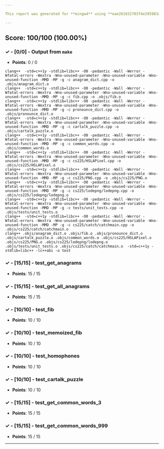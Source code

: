 ```yaml
---

This report was generated for **mingw4** using **eae261652703f4e295983a14ac35830b42335b03** (latest commit as of **November 16th 2020, 6:00 am**)

---
```





## Score: 100/100 (100.00%)


### ✓ - [0/0] - Output from `make`

- **Points**: 0 / 0


```
clang++  -std=c++1y -stdlib=libc++ -O0 -pedantic -Wall -Werror -Wfatal-errors -Wextra -Wno-unused-parameter -Wno-unused-variable -Wno-unused-function -MMD -MP -g -c anagram_dict.cpp -o .objs/anagram_dict.o
clang++  -std=c++1y -stdlib=libc++ -O0 -pedantic -Wall -Werror -Wfatal-errors -Wextra -Wno-unused-parameter -Wno-unused-variable -Wno-unused-function -MMD -MP -g -c fib.cpp -o .objs/fib.o
clang++  -std=c++1y -stdlib=libc++ -O0 -pedantic -Wall -Werror -Wfatal-errors -Wextra -Wno-unused-parameter -Wno-unused-variable -Wno-unused-function -MMD -MP -g -c pronounce_dict.cpp -o .objs/pronounce_dict.o
clang++  -std=c++1y -stdlib=libc++ -O0 -pedantic -Wall -Werror -Wfatal-errors -Wextra -Wno-unused-parameter -Wno-unused-variable -Wno-unused-function -MMD -MP -g -c cartalk_puzzle.cpp -o .objs/cartalk_puzzle.o
clang++  -std=c++1y -stdlib=libc++ -O0 -pedantic -Wall -Werror -Wfatal-errors -Wextra -Wno-unused-parameter -Wno-unused-variable -Wno-unused-function -MMD -MP -g -c common_words.cpp -o .objs/common_words.o
clang++  -std=c++1y -stdlib=libc++ -O0 -pedantic -Wall -Werror -Wfatal-errors -Wextra -Wno-unused-parameter -Wno-unused-variable -Wno-unused-function -MMD -MP -g -c cs225/HSLAPixel.cpp -o .objs/cs225/HSLAPixel.o
clang++  -std=c++1y -stdlib=libc++ -O0 -pedantic -Wall -Werror -Wfatal-errors -Wextra -Wno-unused-parameter -Wno-unused-variable -Wno-unused-function -MMD -MP -g -c cs225/PNG.cpp -o .objs/cs225/PNG.o
clang++  -std=c++1y -stdlib=libc++ -O0 -pedantic -Wall -Werror -Wfatal-errors -Wextra -Wno-unused-parameter -Wno-unused-variable -Wno-unused-function -MMD -MP -g -c cs225/lodepng/lodepng.cpp -o .objs/cs225/lodepng/lodepng.o
clang++  -std=c++1y -stdlib=libc++ -O0 -pedantic -Wall -Werror -Wfatal-errors -Wextra -Wno-unused-parameter -Wno-unused-variable -Wno-unused-function -MMD -MP -g -c tests/unit_tests.cpp -o .objs/tests/unit_tests.o
clang++  -std=c++1y -stdlib=libc++ -O0 -pedantic -Wall -Werror -Wfatal-errors -Wextra -Wno-unused-parameter -Wno-unused-variable -Wno-unused-function -MMD -MP -g -c cs225/catch/catchmain.cpp -o .objs/cs225/catch/catchmain.o
clang++ .objs/anagram_dict.o .objs/fib.o .objs/pronounce_dict.o .objs/cartalk_puzzle.o .objs/common_words.o .objs/cs225/HSLAPixel.o .objs/cs225/PNG.o .objs/cs225/lodepng/lodepng.o .objs/tests/unit_tests.o .objs/cs225/catch/catchmain.o  -std=c++1y -stdlib=libc++ -lc++abi -o test

```


### ✓ - [15/15] - test_get_anagrams

- **Points**: 15 / 15





### ✓ - [15/15] - test_get_all_anagrams

- **Points**: 15 / 15





### ✓ - [10/10] - test_fib

- **Points**: 10 / 10





### ✓ - [10/10] - test_memoized_fib

- **Points**: 10 / 10





### ✓ - [10/10] - test_homophones

- **Points**: 10 / 10





### ✓ - [10/10] - test_cartalk_puzzle

- **Points**: 10 / 10





### ✓ - [15/15] - test_get_common_words_3

- **Points**: 15 / 15





### ✓ - [15/15] - test_get_common_words_999

- **Points**: 15 / 15





---